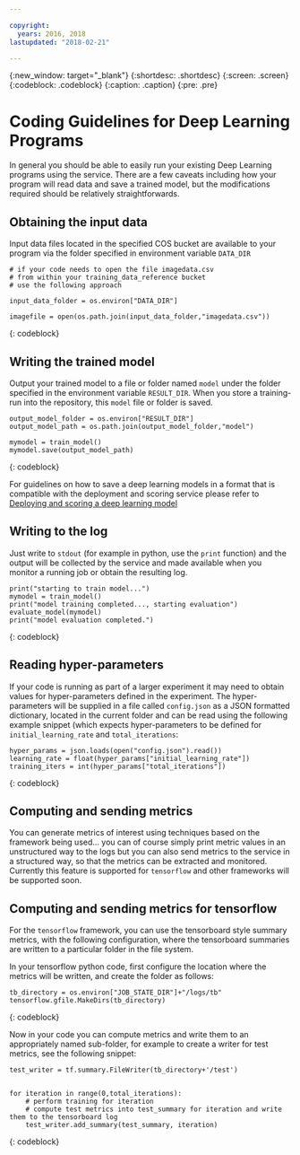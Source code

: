 ```yaml
---

copyright:
  years: 2016, 2018
lastupdated: "2018-02-21"

---
```

{:new_window: target="_blank"}
{:shortdesc: .shortdesc}
{:screen: .screen}
{:codeblock: .codeblock}
{:caption: .caption}
{:pre: .pre}

# Coding Guidelines for Deep Learning Programs

In general you should be able to easily run your existing Deep Learning programs using the service.  There are a few caveats including how your program will read data and save a trained model, but the modifications required should be relatively straightforwards.

## Obtaining the input data

Input data files located in the specified COS bucket are available to your program via the folder specified in environment variable `DATA_DIR`

```
# if your code needs to open the file imagedata.csv
# from within your training_data_reference bucket
# use the following approach

input_data_folder = os.environ["DATA_DIR"]

imagefile = open(os.path.join(input_data_folder,"imagedata.csv"))
```
{: codeblock}


## Writing the trained model

Output your trained model to a file or folder named `model` under the folder specified in the environment variable `RESULT_DIR`.  When you store a training-run into the repository, this `model` file or folder is saved.

```
output_model_folder = os.environ["RESULT_DIR"]
output_model_path = os.path.join(output_model_folder,"model")

mymodel = train_model()
mymodel.save(output_model_path)
```
{: codeblock}

For guidelines on how to save a deep learning models in a format that is compatible with the deployment and scoring service please refer to [Deploying and scoring a deep learning model](ml_dlaas_model_deploy_score.html)

## Writing to the log

Just write to `stdout` (for example in python, use the `print` function) and the output will be collected by the service and made available when you monitor a running job or obtain the resulting log.

```
print("starting to train model...")
mymodel = train_model()
print("model training completed..., starting evaluation")
evaluate_model(mymodel)
print("model evaluation completed.")
```
{: codeblock}

## Reading hyper-parameters

If your code is running as part of a larger experiment it may need to obtain values for hyper-parameters defined in the experiment.  The hyper-parameters will be supplied in a file called `config.json` as a JSON formatted dictionary, located in the current folder and can be read using the following example snippet (which expects hyper-parameters to be defined for `initial_learning_rate` and `total_iterations`:

```
hyper_params = json.loads(open("config.json").read())
learning_rate = float(hyper_params["initial_learning_rate"])
training_iters = int(hyper_params["total_iterations"])
```
{: codeblock}

## Computing and sending metrics

You can generate metrics of interest using techniques based on the framework being used...  you can of course simply print metric values in an unstructured way to the logs but you can also send metrics to the service in a structured way, so that the metrics can be extracted and monitored.  Currently this feature is supported for `tensorflow` and other frameworks will be supported soon.

## Computing and sending metrics for tensorflow

For the `tensorflow` framework, you can use the tensorboard style summary metrics, with the following configuration, where the tensorboard summaries are written to a particular folder in the file system.

In your tensorflow python code, first configure the location where the metrics will be written, and create the folder as follows:

```
tb_directory = os.environ["JOB_STATE_DIR"]+"/logs/tb"
tensorflow.gfile.MakeDirs(tb_directory)
```
{: codeblock}

Now in your code you can compute metrics and write them to an appropriately named sub-folder, for example to create a writer for test metrics, see the following snippet:

```
test_writer = tf.summary.FileWriter(tb_directory+'/test')


for iteration in range(0,total_iterations):
    # perform training for iteration
    # compute test metrics into test_summary for iteration and write them to the tensorboard log
    test_writer.add_summary(test_summary, iteration)
```
{: codeblock}


